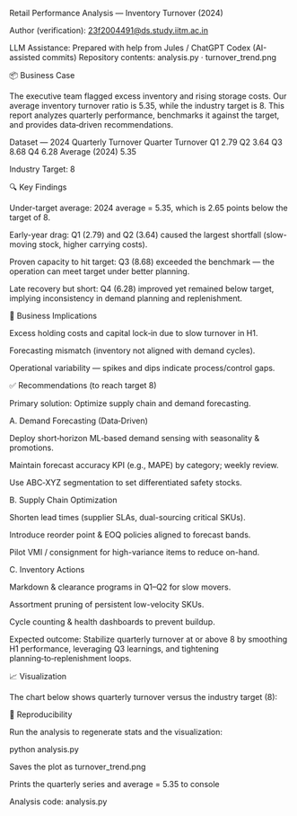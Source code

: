 Retail Performance Analysis — Inventory Turnover (2024)

Author (verification): 23f2004491@ds.study.iitm.ac.in

LLM Assistance: Prepared with help from Jules / ChatGPT Codex (AI-assisted commits)
Repository contents: analysis.py
 · turnover_trend.png

📦 Business Case

The executive team flagged excess inventory and rising storage costs. Our average inventory turnover ratio is 5.35, while the industry target is 8. This report analyzes quarterly performance, benchmarks it against the target, and provides data‑driven recommendations.

Dataset — 2024 Quarterly Turnover
Quarter	Turnover
Q1	2.79
Q2	3.64
Q3	8.68
Q4	6.28
Average (2024)	5.35

Industry Target: 8

🔍 Key Findings

Under-target average: 2024 average = 5.35, which is 2.65 points below the target of 8.

Early-year drag: Q1 (2.79) and Q2 (3.64) caused the largest shortfall (slow-moving stock, higher carrying costs).

Proven capacity to hit target: Q3 (8.68) exceeded the benchmark — the operation can meet target under better planning.

Late recovery but short: Q4 (6.28) improved yet remained below target, implying inconsistency in demand planning and replenishment.

💼 Business Implications

Excess holding costs and capital lock‑in due to slow turnover in H1.

Forecasting mismatch (inventory not aligned with demand cycles).

Operational variability — spikes and dips indicate process/control gaps.

✅ Recommendations (to reach target 8)

Primary solution: Optimize supply chain and demand forecasting.

A. Demand Forecasting (Data‑Driven)

Deploy short‑horizon ML‑based demand sensing with seasonality & promotions.

Maintain forecast accuracy KPI (e.g., MAPE) by category; weekly review.

Use ABC‑XYZ segmentation to set differentiated safety stocks.

B. Supply Chain Optimization

Shorten lead times (supplier SLAs, dual-sourcing critical SKUs).

Introduce reorder point & EOQ policies aligned to forecast bands.

Pilot VMI / consignment for high-variance items to reduce on-hand.

C. Inventory Actions

Markdown & clearance programs in Q1–Q2 for slow movers.

Assortment pruning of persistent low-velocity SKUs.

Cycle counting & health dashboards to prevent buildup.

Expected outcome: Stabilize quarterly turnover at or above 8 by smoothing H1 performance, leveraging Q3 learnings, and tightening planning‑to‑replenishment loops.

📈 Visualization

The chart below shows quarterly turnover versus the industry target (8):

🧪 Reproducibility

Run the analysis to regenerate stats and the visualization:

python analysis.py


Saves the plot as turnover_trend.png

Prints the quarterly series and average = 5.35 to console

Analysis code: analysis.py

